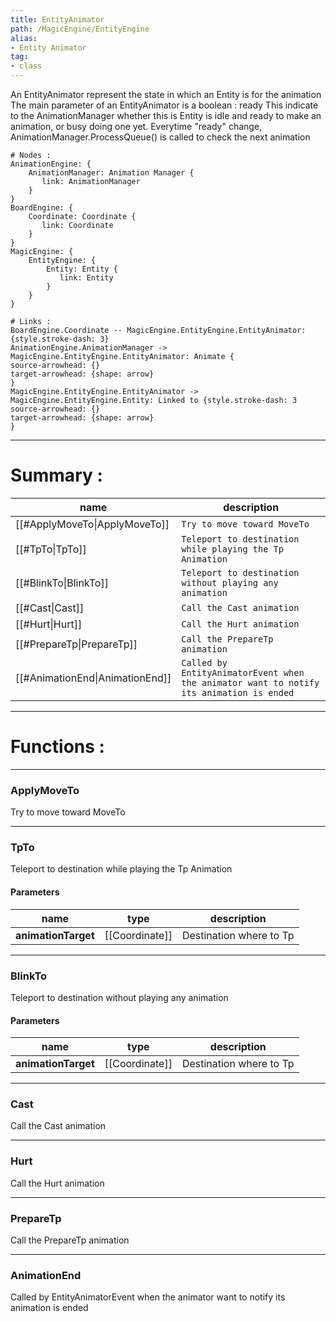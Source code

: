 ```yaml
---
title: EntityAnimator
path: /MagicEngine/EntityEngine
alias: 
- Entity Animator
tag: 
- class
---
```

An EntityAnimator represent the state in which an Entity is for the animation
The main parameter of an EntityAnimator is a boolean : ready
This indicate to the AnimationManager whether this is Entity is idle and ready to make an animation, or busy doing
one yet.
Everytime "ready" change, AnimationManager.ProcessQueue() is called to check the next animation
```d2
# Nodes :
AnimationEngine: {
    AnimationManager: Animation Manager {
       link: AnimationManager
    }
}
BoardEngine: {
    Coordinate: Coordinate {
       link: Coordinate
    }
}
MagicEngine: {
    EntityEngine: {
        Entity: Entity {
           link: Entity
        }
    }
}

# Links :
BoardEngine.Coordinate -- MagicEngine.EntityEngine.EntityAnimator: {style.stroke-dash: 3}
AnimationEngine.AnimationManager -> MagicEngine.EntityEngine.EntityAnimator: Animate {
source-arrowhead: {}
target-arrowhead: {shape: arrow}
}
MagicEngine.EntityEngine.EntityAnimator -> MagicEngine.EntityEngine.Entity: Linked to {style.stroke-dash: 3
source-arrowhead: {}
target-arrowhead: {shape: arrow}
}

```
---
# Summary :
name|description
----|----
[[#ApplyMoveTo\|ApplyMoveTo]] | `Try to move toward MoveTo`
[[#TpTo\|TpTo]] | `Teleport to destination while playing the Tp Animation`
[[#BlinkTo\|BlinkTo]] | `Teleport to destination without playing any animation`
[[#Cast\|Cast]] | `Call the Cast animation`
[[#Hurt\|Hurt]] | `Call the Hurt animation`
[[#PrepareTp\|PrepareTp]] | `Call the PrepareTp animation`
[[#AnimationEnd\|AnimationEnd]] | `Called by EntityAnimatorEvent when the animator want to notify its animation is ended`

---
# Functions :

---
### ApplyMoveTo
Try to move toward MoveTo

---
### TpTo
Teleport to destination while playing the Tp Animation

#### Parameters
name|type|description
-----|-----|-----
**animationTarget**|[[Coordinate]]|Destination where to Tp

---
### BlinkTo
Teleport to destination without playing any animation

#### Parameters
name|type|description
-----|-----|-----
**animationTarget**|[[Coordinate]]|Destination where to Tp

---
### Cast
Call the Cast animation

---
### Hurt
Call the Hurt animation

---
### PrepareTp
Call the PrepareTp animation

---
### AnimationEnd
Called by EntityAnimatorEvent when the animator want to notify its animation is ended
